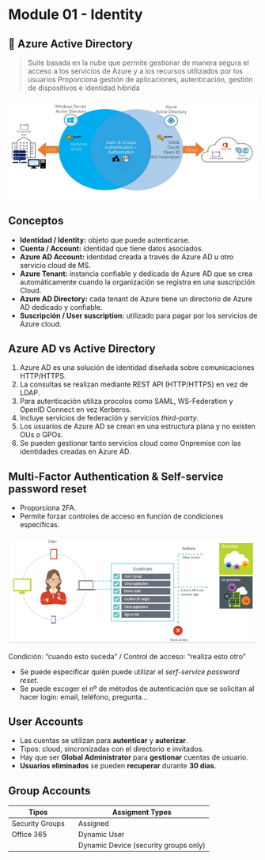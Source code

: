 # Module 01 - Identity

## 👥 Azure Active Directory

> Suite basada en la nube que permite gestionar de manera segura el acceso a los servicios de Azure y a los recursos utilizados por los usuarios
Proporciona gestión de aplicaciones, autenticación, gestión de dispositivos e identidad híbrida
> 

![Untitled](Module%2001%20-%20Identity%20df73088e16964a968e01f61237411665/Untitled.png)

## Conceptos

- **Identidad / Identity:** objeto que puede autenticarse.
- **Cuenta / Account:** identidad que tiene datos asociados.
- **Azure AD Account:** identidad creada a través de Azure AD u otro servicio cloud de MS.
- **Azure Tenant:** instancia confiable y dedicada de Azure AD que se crea automáticamente cuando la organización se registra en una suscripción Cloud.
- **Azure AD Directory:** cada tenant de Azure tiene un directorio de Azure AD dedicado y confiable.
- **Suscripción / User suscription:** utilizado para pagar por los servicios de Azure cloud.

## Azure AD vs Active Directory

1. Azure AD es una solución de identidad diseñada sobre comunicaciones HTTP/HTTPS.
2. La consultas se realizan mediante REST API (HTTP/HTTPS) en vez de LDAP.
3. Para autenticación utiliza procolos como SAML, WS-Federation y OpenID Connect en vez Kerberos.
4. Incluye servicios de federación y servicios *third-party*.
5. Los usuarios de Azure AD se crean en una estructura plana y no existen OUs o GPOs.
6. Se pueden gestionar tanto servicios cloud como Onpremise con las identidades creadas en Azure AD.

## Multi-Factor Authentication & Self-service password reset

- Proporciona 2FA.
- Permite forzar controles de acceso en función de condiciones específicas.

![Condición: “cuando esto suceda” / Control de acceso: “realiza esto otro”](Module%2001%20-%20Identity%20df73088e16964a968e01f61237411665/Untitled%201.png)

Condición: “cuando esto suceda” / Control de acceso: “realiza esto otro”

- Se puede especificar quién puede utilizar el *serf-service password reset*.
- Se puede escoger el nº de métodos de autenticación que se solicitan al hacer login: email, teléfono, pregunta…

## User Accounts

- Las cuentas se utilizan para **autenticar** y **autorizar**.
- Tipos: cloud, sincronizadas con el directorio e invitados.
- Hay que ser **Global Administrator** para **gestionar** cuentas de usuario.
- **Usuarios eliminados** se pueden **recuperar** durante **30 días**.

## Group Accounts

| Tipos |  | Assigment Types |
| --- | --- | --- |
| Security Groups |  | Assigned |
| Office 365 |  | Dynamic User |
|  |  | Dynamic Device (security groups only) |